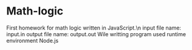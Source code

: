 # Math-logic
First homework for math logic written in JavaScript.\n
input file name: input.in
output file name: output.out
Wile writting program used runtime environment Node.js

